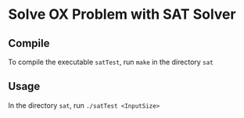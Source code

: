 # Solve OX Problem with SAT Solver
## Compile
To compile the executable `satTest`, run `make` in the directory `sat`

## Usage
In the directory `sat`, run `./satTest <InputSize>`
